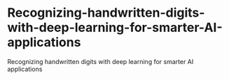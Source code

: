 # Recognizing-handwritten-digits-with-deep-learning-for-smarter-AI-applications
Recognizing handwritten digits with deep learning for smarter AI applications
